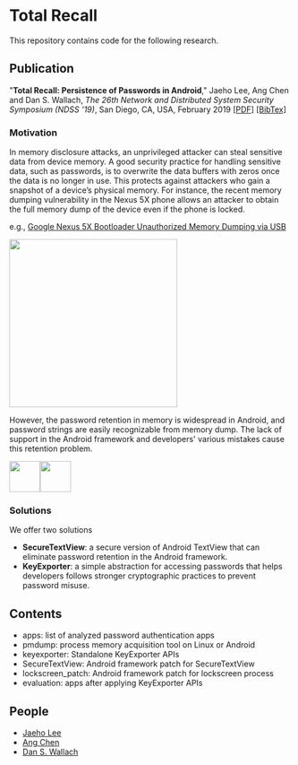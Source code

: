 # Total Recall

This repository contains code for the following research.

## Publication

"**Total Recall: Persistence of Passwords in Android**," Jaeho Lee, Ang Chen and Dan S. Wallach, *The 26th Network and Distributed System Security Symposium (NDSS '19)*, San Diego, CA, USA, February 2019 [[PDF]](https://www.cs.rice.edu/~jl128/papers/ndss19-total_recall_jaeho_ang_dan.pdf) [[BibTex]](https://www.cs.rice.edu/~jl128/bibtex/ndss19.html)

### Motivation

In memory disclosure attacks, an unprivileged attacker can steal sensitive data from device memory. A good security practice for handling sensitive data, such as passwords, is to overwrite the data buffers with zeros once the data is no longer in use. This protects against attackers who gain a snapshot of a device’s physical memory. For instance, the recent memory dumping vulnerability in the Nexus 5X phone allows an attacker to obtain the full memory dump of the device even if the phone is locked.

e.g., [Google Nexus 5X Bootloader Unauthorized Memory Dumping via USB](https://alephsecurity.com/vulns/aleph-2016000)

<img src="https://user-images.githubusercontent.com/14894590/53221341-9522eb80-362e-11e9-9339-63ea19412128.png" width=300>

However, the password retention in memory is widespread in Android, and password strings are easily recognizable from memory dump. The lack of support in the Android framework and developers' various mistakes cause this retention problem.

<img src="https://user-images.githubusercontent.com/14894590/53221735-59892100-3630-11e9-8b87-5ae9d72371a5.png" height=55><img src="https://user-images.githubusercontent.com/14894590/53221757-74f42c00-3630-11e9-8ed5-d6b375100879.png" height=55>

### Solutions

We offer two solutions 
* **SecureTextView**: a secure version of Android TextView that can eliminate password retention in the Android framework.
* **KeyExporter**: a simple abstraction for accessing passwords that helps developers follows stronger cryptographic practices to prevent password misuse.


## Contents

* apps: list of analyzed password authentication apps 
* pmdump: process memory acquisition tool on Linux or Android
* keyexporter: Standalone KeyExporter APIs
* SecureTextView: Android framework patch for SecureTextView
* lockscreen_patch: Android framework patch for lockscreen process
* evaluation: apps after applying KeyExporter APIs

## People
* [Jaeho Lee](https://www.cs.rice.edu/~jl128)
* [Ang Chen](https://www.cs.rice.edu/~angchen)
* [Dan S. Wallach](https://www.cs.rice.edu/~dwallach)
